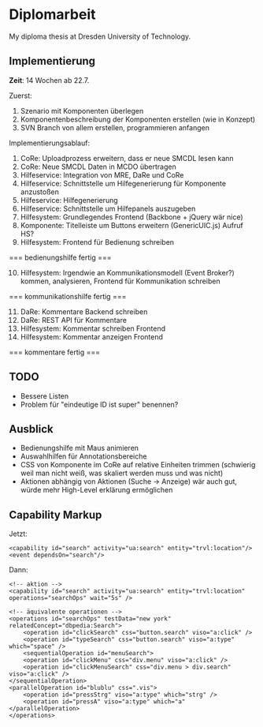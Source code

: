 # Diplomarbeit

My diploma thesis at Dresden University of Technology.

## Implementierung

**Zeit**: 14 Wochen ab 22.7.

Zuerst:

1. Szenario mit Komponenten überlegen
2. Komponentenbeschreibung der Komponenten erstellen (wie in Konzept)
3. SVN Branch von allem erstellen, programmieren anfangen

Implementierungsablauf:

1. CoRe: Uploadprozess erweitern, dass er neue SMCDL lesen kann
2. CoRe: Neue SMCDL Daten in MCDO übertragen
3. Hilfeservice: Integration von MRE, DaRe und CoRe
4. Hilfeservice: Schnittstelle um Hilfegenerierung für Komponente anzustoßen
5. Hilfeservice: Hilfegenerierung
6. Hilfeservice: Schnittstelle um Hilfepanels auszugeben
7. Hilfesystem: Grundlegendes Frontend (Backbone + jQuery wär nice)
8. Komponente: Titelleiste um Buttons erweitern (GenericUIC.js) Aufruf HS?
9. Hilfesystem: Frontend für Bedienung schreiben

=== bedienungshilfe fertig ===

10. Hilfesystem: Irgendwie an Kommunikationsmodell (Event Broker?) kommen, analysieren, Frontend für Kommunikation schreiben

=== kommunikationshilfe fertig ===

11. DaRe: Kommentare Backend schreiben
12. DaRe: REST API für Kommentare
13. Hilfesystem: Kommentar schreiben Frontend
14. Hilfesystem: Kommentar anzeigen Frontend

=== kommentare fertig ===


## TODO

* Bessere Listen
* Problem für "eindeutige ID ist super" benennen?

## Ausblick

* Bedienungshilfe mit Maus animieren
* Auswahlhilfen für Annotationsbereiche
* CSS von Komponente im CoRe auf relative Einheiten trimmen (schwierig weil man nicht weiß, was skaliert werden muss und was nicht)
* Aktionen abhängig von Aktionen (Suche -> Anzeige) wär auch gut, würde mehr High-Level erklärung ermöglichen

## Capability Markup

Jetzt:

    <capability id="search" activity="ua:search" entity="trvl:location"/>
    <event dependsOn="search"/>

Dann:

    <!-- aktion -->
    <capability id="search" activity="ua:search" entity="trvl:location" operations="searchOps" wait="5s" />

    <!-- äquivalente operationen -->
    <operations id="searchOps" testData="new york" relatedConcept="dbpedia:Search">
	    <operation id="clickSearch" css="button.search" viso="a:click" />
	    <operation id="typeSearch" css="button.search" viso="a:type" which="space" />
	    <sequentialOperation id="menuSearch">
		<operation id="clickMenu" css="div.menu" viso="a:click" />
		<operation id="clickMenuSearch" css="div.menu > div.search" viso="a:click" />
	</sequentialOperation>
	<parallelOperation id="blublu" css=".vis">
		<operation id="pressStrg" viso="a:type" which="strg" />
		<operation id="pressA" viso="a:type" which="a"
	</parallelOperation>
    </operations>